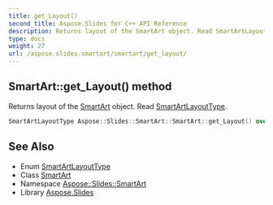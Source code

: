 ```yaml
---
title: get_Layout()
second_title: Aspose.Slides for C++ API Reference
description: Returns layout of the SmartArt object. Read SmartArtLayoutType.
type: docs
weight: 27
url: /aspose.slides.smartart/smartart/get_layout/
---
```

## SmartArt::get_Layout() method


Returns layout of the [SmartArt](../) object. Read [SmartArtLayoutType](../../smartartlayouttype/).

```cpp
SmartArtLayoutType Aspose::Slides::SmartArt::SmartArt::get_Layout() override
```

## See Also

* Enum [SmartArtLayoutType](../../smartartlayouttype/)
* Class [SmartArt](../)
* Namespace [Aspose::Slides::SmartArt](../../)
* Library [Aspose.Slides](../../../)